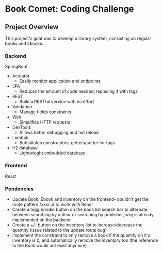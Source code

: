 # Book Comet: Coding Challenge

## Project Overview

This project's goal was to develop a library system, consisting on regular books and Ebooks.

### Backend
 SpringBoot
  - Actuator
    * Easily monitor application and endpoints
  - JPA
    * Reduces the amount of code needed, replacing it with tags   
  - REST
    * Build a RESTful service with no effort
  - Validation
    * Manage fields constraints 
  - Web
    * Simplifies HTTP requests
  - DevTools
    * Allows better debugging and hot reload
  - Lombok
    * Substitutes constructors, getters/setter for tags
  - H2 database
    * Lightwieght embedded database
 
 ### Frontend
 React

### Pendencies
- Update Book, Ebook and inventory on the frontend- couldn't get the route pattern /xxx/:id to work with React
- Create a toggle/radio button on the book list search bar to alternate between searching by author or searching by publisher, wicj is already implemented on the backend
- Create a +/- button on the inventory list to increase/decrease the quantity (issue related to the update route bug)
- Implement the constraint to only remove a book if the quantity on it's inventory is 0, and automatically remove the inventory too (the reference to the Book would not exist anymore)
